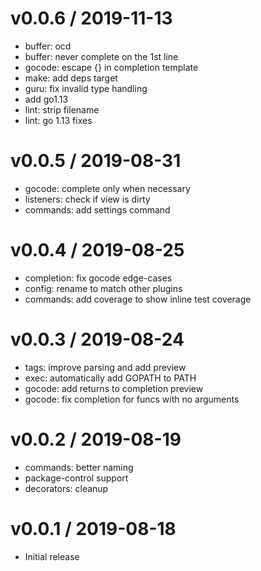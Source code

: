 
v0.0.6 / 2019-11-13
===================

  * buffer: ocd
  * buffer: never complete on the 1st line
  * gocode: escape {} in completion template
  * make: add deps target
  * guru: fix invalid type handling
  * add go1.13
  * lint: strip filename
  * lint: go 1.13 fixes

v0.0.5 / 2019-08-31
===================

  * gocode: complete only when necessary
  * listeners: check if view is dirty
  * commands: add settings command

v0.0.4 / 2019-08-25
===================

  * completion: fix gocode edge-cases
  * config: rename to match other plugins
  * commands: add coverage to show inline test coverage

v0.0.3 / 2019-08-24
===================

  * tags: improve parsing and add preview
  * exec: automatically add GOPATH to PATH
  * gocode: add returns to completion preview
  * gocode: fix completion for funcs with no arguments

v0.0.2 / 2019-08-19
===================

  * commands: better naming
  * package-control support
  * decorators: cleanup

v0.0.1 / 2019-08-18
===================

  * Initial release
